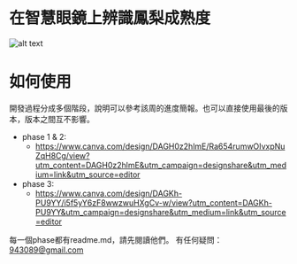 # 在智慧眼鏡上辨識鳳梨成熟度
![alt text](poster.png)
# 如何使用
開發過程分成多個階段，說明可以參考該周的進度簡報。也可以直接使用最後的版本，版本之間互不影響。
* phase 1 & 2:
    * https://www.canva.com/design/DAGH0z2hlmE/Ra654rumwOIvxpNuZqH8Cg/view?utm_content=DAGH0z2hlmE&utm_campaign=designshare&utm_medium=link&utm_source=editor
* phase 3:
    * https://www.canva.com/design/DAGKh-PU9YY/i5f5yY6zF8wwzwuHXgCv-w/view?utm_content=DAGKh-PU9YY&utm_campaign=designshare&utm_medium=link&utm_source=editor

每一個phase都有readme.md，請先閱讀他們。
有任何疑問：943089@gmail.com